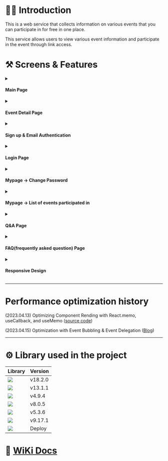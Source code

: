 <h1>💁‍♂️ Introduction</h1>

This is a web service that collects information on various events that you can participate in for free in one place.

This service allows users to view various event information and participate in the event through link access.


# ⚒️ Screens & Features
<details>
<summary><h4>Main Page</h4></summary>
<div markdown="1">

![ezgif com-video-to-gif (12)](https://user-images.githubusercontent.com/43470398/222310026-3da760b0-3734-4581-913d-5e7ad6c3c2a7.gif)

</div>
</details>

<details>
<summary><h4>Event Detail Page</h4></summary>
<div markdown="1">

![ezgif com-video-to-gif (13)](https://user-images.githubusercontent.com/43470398/222310802-305bf522-bc14-44e2-a178-80723d6a583d.gif)

</div>
</details>


<details>
<summary><h4>Sign up & Email Authentication</h4></summary>
<div markdown="1">

![ezgif com-video-to-gif](https://user-images.githubusercontent.com/43470398/221482825-a49ea4e5-a04d-46fc-8033-171ee02210e9.gif)

</div>
</details>

<details>
<summary><h4>Login Page</h4></summary>
<div markdown="1">

![ezgif com-video-to-gif (1)](https://user-images.githubusercontent.com/43470398/221486561-8fb47d32-8675-42f7-942d-be2f7d4dcc09.gif)

</div>
</details>


<details>
<summary><h4>Mypage -> Change Password</h4></summary>
<div markdown="1">

![ezgif com-video-to-gif (2)](https://user-images.githubusercontent.com/43470398/221487752-030a4f6c-c9d1-4da3-ade6-0921e9c93418.gif)

</div>
</details>

<details>
<summary><h4>Mypage -> List of events participated in</h4></summary>
<div markdown="1">

![ezgif com-video-to-gif (19)](https://user-images.githubusercontent.com/43470398/227782173-f1bb79d2-98c0-487b-841c-5c54ddf4922b.gif)

</div>
</details>

<details>
<summary><h4>Q&A Page</h4></summary>
<div markdown="1">

![ezgif com-video-to-gif (3)](https://user-images.githubusercontent.com/43470398/221488437-da49a085-3311-4f51-bff4-20e3691efd59.gif)

</div>
</details>

<details>
<summary><h4>FAQ(frequently asked question) Page</h4></summary>
<div markdown="1">

![ezgif com-video-to-gif (4)](https://user-images.githubusercontent.com/43470398/221489852-650ffb97-89f2-42c7-abe9-7c4c3ee64e7a.gif)

</div>
</details>

<details>
<summary><h4>Responsive Design</h4></summary>
<div markdown="1">

![ezgif com-video-to-gif (5)](https://user-images.githubusercontent.com/43470398/221491874-929e3a84-7da5-4902-912c-50b214ce5679.gif)

</div>
</details>

---

# Performance optimization history

(2023.04.13) Optimizing Component Rending with React.memo, useCallback, and useMemo ([source code](https://github.com/tpgus/TodaysLink/blob/main/components/filter/TagList.tsx))

(2023.04.15) Optimization with Event Bubbling & Event Delegation ([Blog](https://velog.io/@tpgus758/%EC%9D%B4%EB%B2%A4%ED%8A%B8-%EB%B2%84%EB%B8%94%EB%A7%81%EA%B3%BC-%EC%9D%B4%EB%B2%A4%ED%8A%B8-%EC%9C%84%EC%9E%84%EC%9D%84-%ED%86%B5%ED%95%9C-%EC%BD%94%EB%93%9C-%EA%B0%9C%EC%84%A0))

---

# ⚙️ Library used in the project

|Library|Version|
|---|---|
|<img src="https://img.shields.io/badge/react-61DAFB?style=for-the-badge&logo=react&logoColor=black">|v18.2.0|
|<img src="https://img.shields.io/badge/Next.js-000000?style=for-the-badge&logo=Next.js&logoColor=white">|v13.1.1|
|<img src="https://img.shields.io/badge/typescript-3178C6?style=for-the-badge&logo=typescript&logoColor=white">|v4.9.4|
|<img src="https://img.shields.io/badge/redux-764ABC?style=for-the-badge&logo=redux&logoColor=white">|v8.0.5|
|<img src="https://img.shields.io/badge/styled components-DB7093?style=for-the-badge&logo=styled-components&logoColor=white">|v5.3.6|
|<img src="https://img.shields.io/badge/firebase-FFCA28?style=for-the-badge&logo=firebase&logoColor=black">|v9.17.1|
|<img src="https://img.shields.io/badge/vercel-000000?style=for-the-badge&logo=vercel&logoColor=white">|Deploy|


# 🔗 [WiKi Docs](https://github.com/tpgus/TodaysLink-client/wiki)
